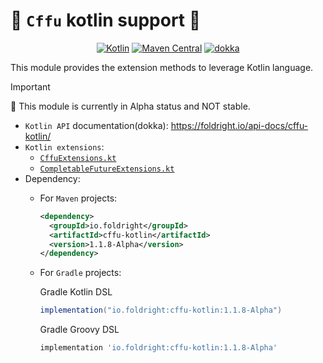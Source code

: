 # 🦝 `Cffu` kotlin support 🍩

<p align="center">
<a href="https://kotlinlang.org"><img src="https://img.shields.io/badge/Kotlin-1.6+-7F52FF.svg?logo=kotlin&logoColor=white" alt="Kotlin"></a>
<a href="https://central.sonatype.com/artifact/io.foldright/cffu-kotlin/1.0.0-Alpha/versions"><img src="https://img.shields.io/maven-central/v/io.foldright/cffu-kotlin?logo=apache-maven&logoColor=white" alt="Maven Central"></a>
<a href="https://foldright.io/api-docs/cffu-kotlin/"><img src="https://img.shields.io/maven-central/v/io.foldright/cffu-kotlin?label=dokka&logo=kotlin&logoColor=white" alt="dokka"></a>
</p>

This module provides the extension methods to leverage Kotlin language.

> [!IMPORTANT]
> 🚧 This module is currently in Alpha status and NOT stable.

- `Kotlin API` documentation(dokka): https://foldright.io/api-docs/cffu-kotlin/
- `Kotlin extensions`:
  - [`CffuExtensions.kt`](src/main/java/io/foldright/cffu/kotlin/CffuExtensions.kt)
  - [`CompletableFutureExtensions.kt`](src/main/java/io/foldright/cffu/kotlin/CompletableFutureExtensions.kt)
- Dependency:
  - For `Maven` projects:

    ```xml
    <dependency>
      <groupId>io.foldright</groupId>
      <artifactId>cffu-kotlin</artifactId>
      <version>1.1.8-Alpha</version>
    </dependency>
    ```
  - For `Gradle` projects:

     Gradle Kotlin DSL
    ```groovy
    implementation("io.foldright:cffu-kotlin:1.1.8-Alpha")
    ```
    Gradle Groovy DSL
    ```groovy
    implementation 'io.foldright:cffu-kotlin:1.1.8-Alpha'
    ```
